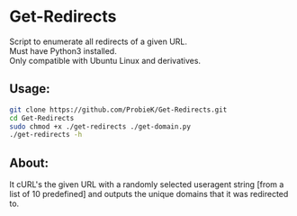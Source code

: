 # Get-Redirects
Script to enumerate all redirects of a given URL.  
Must have Python3 installed.  
Only compatible with Ubuntu Linux and derivatives.  
## Usage:
```bash
git clone https://github.com/ProbieK/Get-Redirects.git
cd Get-Redirects
sudo chmod +x ./get-redirects ./get-domain.py
./get-redirects -h
```
## About:
It cURL's the given URL with a randomly selected useragent string [from a list of 10 predefined] and outputs the unique domains that it was redirected to.
